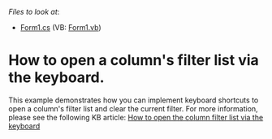 <!-- default file list -->
*Files to look at*:

* [Form1.cs](./CS/Form1.cs) (VB: [Form1.vb](./VB/Form1.vb))
<!-- default file list end -->
# How to open a column's filter list via the keyboard.


<p>This example demonstrates how you can implement keyboard shortcuts to open a column's filter list and clear the current filter. For more information, please see the following KB article: <a href="https://www.devexpress.com/Support/Center/p/A2446">How to open the column filter list via the keyboard</a></p>

<br/>


